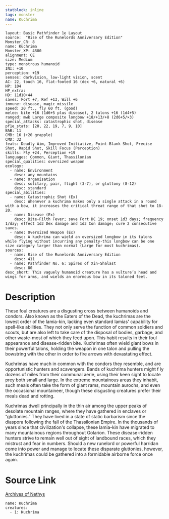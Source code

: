 ```yaml
---
statblock: inline
tags: monster
name: Kuchrima
---
```

```statblock
layout: Basic Pathfinder 1e Layout
source:  "Rise of the Runelords Anniversary Edition"
Monster_CR: 8
name: Kuchrima
Monster_XP: 4800
alignment: CE
size: Medium
type: monstrous humanoid
INI: +10
perception: +19
senses: darkvision, low-light vision, scent
AC: 22, touch 16, flat-footed 16 (dex +6, natural +6)
HP: 104
HP_extra: 
HD: 11d10+44
saves: Fort +7, Ref +13, Will +6
immune: disease, magic missile
speed: 20 ft., fly 60 ft. (good)
melee: bite +16 (1d6+5 plus disease), 2 talons +16 (1d4+5)
ranged: mwk Large composite longbow +18/+13/+8 (2d6+5/×3)
special_attacks: catastrophic shot, disease
pf1e_stats: [20, 22, 19, 7, 9, 10]
BAB: 11
CMB: 16 (+20 grapple)
CMD: 32
feats: Deadly Aim, Improved Initiative, Point-Blank Shot, Precise Shot, Rapid Shot, Skill Focus (Perception)
skills: Fly +24, Perception +19
languages: Common, Giant, Thassilonian
special_qualities: oversized weapon
ecology:
  - name: Environment
    desc: any mountains
  - name: Organisation
    desc: solitary, pair, flight (3-7), or gluttony (8-12)
    desc: standard
special_abilities:
  - name: Catastrophic Shot (Ex)
    desc: Whenever a kuchrima makes only a single attack in a round with a bow, it increases the critical threat range of that shot to 18-20.
  - name: Disease (Ex)
    desc: Bite-Filth Fever; save Fort DC 19; onset 1d3 days; frequency 1/day; effect 1d3 Dex damage and 1d3 Con damage; cure 2 consecutive saves.
  - name: Oversized Weapon (Ex)
    desc: A kuchrima can wield an oversized longbow in its talons while flying without incurring any penalty-this longbow can be one size category larger than normal (Large for most kuchrimas).
sources:
  - name: Rise of the Runelords Anniversary Edition
    desc: 411
  - name: Pathfinder No. 6: Spires of Xin-Shalast
    desc: 80
desc_short: This vaguely humanoid creature has a vulture’s head and wings for arms, and wields an enormous bow in its taloned feet. 
```
# Description
These foul creatures are a disgusting cross between humanoids and condors. Also known as the Eaters of the Dead, the kuchrimas are the lowest order of the lamia-kin, lacking even standard lamias' capability for spell-like abilities. They not only serve the function of common soldiers and scouts, but are also left to take care of the disposal of bodies, garbage, and other waste-most of which they feed upon. This habit results in their foul appearance and disease-ridden bite. Kuchrimas often wield giant bows in their powerful talons, holding the weapon in one talon and pulling the bowstring with the other in order to fire arrows with devastating effect.

 Kuchrimas have much in common with the condors they resemble, and are opportunistic hunters and scavengers. Bands of kuchrima hunters might f ly dozens of miles from their communal aerie, using their keen sight to locate prey both small and large. In the extreme mountainous areas they inhabit, such meals often take the form of giant rams, mountain aurochs, and even the occasional mountaineer, though these disgusting creatures prefer their meals dead and rotting.

 Kuchrimas dwell principally in the thin air among the upper peaks of desolate mountain ranges, where they have gathered in enclaves or “gluttonies.” They have lived in a state of static barbarism since the diaspora following the fall of the Thassilonian Empire. In the thousands of years since that civilization's collapse, these lamia-kin have migrated to many mountainous regions throughout Golarion. These disease-ridden hunters strive to remain well out of sight of landbound races, which they mistrust and fear in numbers. Should a new runelord or powerful harridan come into power and manage to locate these disparate gluttonies, however, the kuchrimas could be gathered into a formidable airborne force once again.
# Source Link
[Archives of Nethys](https://aonprd.com/MonsterDisplay.aspx?ItemName=Kuchrima)
```encounter-table
name: Kuchrima
creatures:
  - 1: Kuchrima
```

